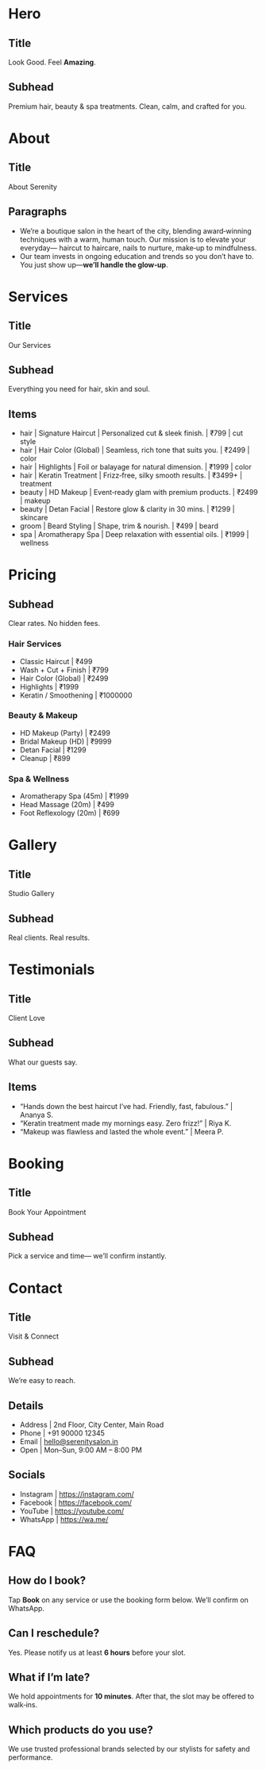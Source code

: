 # Hero
## Title
Look Good. Feel **Amazing**.
## Subhead
Premium hair, beauty & spa treatments. Clean, calm, and crafted for you.

# About
## Title
About Serenity
## Paragraphs
- We’re a boutique salon in the heart of the city, blending award‑winning techniques with a warm, human touch. Our mission is to elevate your everyday— haircut to haircare, nails to nurture, make‑up to mindfulness.
- Our team invests in ongoing education and trends so you don’t have to. You just show up—**we’ll handle the glow‑up**.

# Services
## Title
Our <span class="gradient">Services</span>
## Subhead
Everything you need for hair, skin and soul.
## Items
- hair | Signature Haircut | Personalized cut & sleek finish. | ₹799 | cut style
- hair | Hair Color (Global) | Seamless, rich tone that suits you. | ₹2499 | color
- hair | Highlights | Foil or balayage for natural dimension. | ₹1999 | color
- hair | Keratin Treatment | Frizz‑free, silky smooth results. | ₹3499+ | treatment
- beauty | HD Makeup | Event‑ready glam with premium products. | ₹2499 | makeup
- beauty | Detan Facial | Restore glow & clarity in 30 mins. | ₹1299 | skincare
- groom | Beard Styling | Shape, trim & nourish. | ₹499 | beard
- spa | Aromatherapy Spa | Deep relaxation with essential oils. | ₹1999 | wellness

# Pricing
## Subhead
Clear rates. No hidden fees.
### Hair Services
- Classic Haircut | ₹499
- Wash + Cut + Finish | ₹799
- Hair Color (Global) | ₹2499
- Highlights | ₹1999
- Keratin / Smoothening | ₹1000000
### Beauty & Makeup
- HD Makeup (Party) | ₹2499
- Bridal Makeup (HD) | ₹9999
- Detan Facial | ₹1299
- Cleanup | ₹899
### Spa & Wellness
- Aromatherapy Spa (45m) | ₹1999
- Head Massage (20m) | ₹499
- Foot Reflexology (20m) | ₹699

# Gallery
## Title
Studio <span class="gradient">Gallery</span>
## Subhead
Real clients. Real results.

# Testimonials
## Title
Client <span class="gradient">Love</span>
## Subhead
What our guests say.
## Items
- “Hands down the best haircut I’ve had. Friendly, fast, fabulous.” | Ananya S.
- “Keratin treatment made my mornings easy. Zero frizz!” | Riya K.
- “Makeup was flawless and lasted the whole event.” | Meera P.

# Booking
## Title
Book Your <span class="gradient">Appointment</span>
## Subhead
Pick a service and time— we’ll confirm instantly.

# Contact
## Title
Visit & <span class="gradient">Connect</span>
## Subhead
We’re easy to reach.
## Details
- Address | 2nd Floor, City Center, Main Road
- Phone | +91 90000 12345
- Email | hello@serenitysalon.in
- Open | Mon–Sun, 9:00 AM – 8:00 PM
## Socials
- Instagram | https://instagram.com/
- Facebook | https://facebook.com/
- YouTube | https://youtube.com/
- WhatsApp | https://wa.me/

# FAQ
## How do I book?
Tap **Book** on any service or use the booking form below. We’ll confirm on WhatsApp.

## Can I reschedule?
Yes. Please notify us at least **6 hours** before your slot.

## What if I’m late?
We hold appointments for **10 minutes**. After that, the slot may be offered to walk‑ins.

## Which products do you use?
We use trusted professional brands selected by our stylists for safety and performance.
